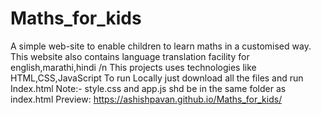 # Maths_for_kids

A simple web-site to enable children to learn maths in a customised way.
This website also contains language translation facility for english,marathi,hindi /n
This projects uses technologies like HTML,CSS,JavaScript 
To run Locally just download all the files and run Index.html
Note:- style.css and app.js shd be in the same folder as index.html
Preview: https://ashishpavan.github.io/Maths_for_kids/
